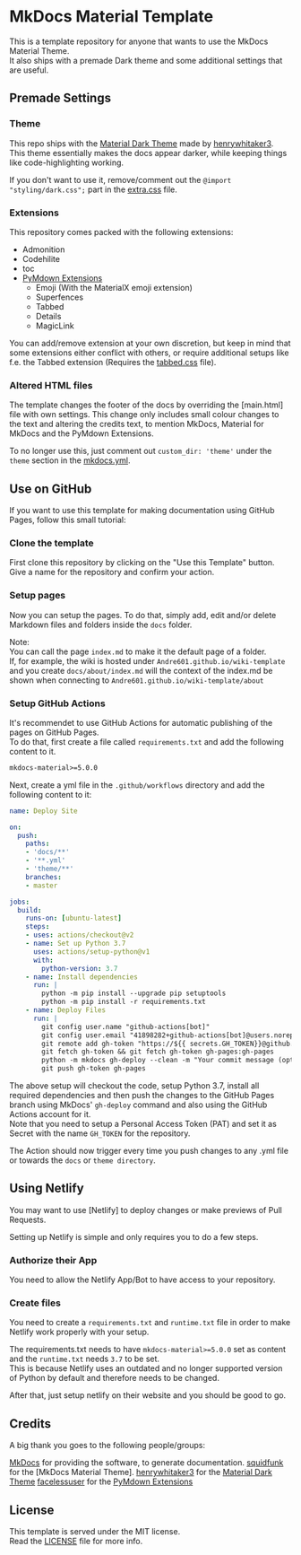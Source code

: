 [MkDocs]: https://www.mkdocs.org/

[squidfunk]: https://github.com/squidfunk
[Material Theme]: https://github.com/squidfunk/mkdocs-material

[Material Dark Theme]: https://github.com/henrywhitaker3/mkdocs-material-dark-theme
[henrywhitaker3]: https://github.com/henrywhitaker3

[facelessuser]: https://github.com/facelessuser
[PyMdown Extensions]: https://github.com/facelessuser/pymdown-extensions/

[extra.css]: https://github.com/Andre601/wiki-template/tree/master/docs/assets/css/extra.css
[tabbed.css]: https://github.com/Andre601/wiki-template/tree/master/docs/assets/css/extensions/tabbed.css
[mkdocs.yml]: https://github.com/Andre601/wiki-template/tree/master/mkdocs.yml
[LICENSE]: https://github.com/Andre601/wiki-template/tree/master/LICENSE

# MkDocs Material Template
This is a template repository for anyone that wants to use the MkDocs Material Theme.  
It also ships with a premade Dark theme and some additional settings that are useful.

## Premade Settings

### Theme
This repo ships with the [Material Dark Theme] made by [henrywhitaker3].  
This theme essentially makes the docs appear darker, while keeping things like code-highlighting working.

If you don't want to use it, remove/comment out the `@import "styling/dark.css";` part in the [extra.css] file.

### Extensions
This repository comes packed with the following extensions:

- Admonition
- Codehilite
- toc
- [PyMdown Extensions]
    - Emoji (With the MaterialX emoji extension)
    - Superfences
    - Tabbed
    - Details
    - MagicLink

You can add/remove extension at your own discretion, but keep in mind that some extensions either conflict with others, or require additional setups like f.e. the Tabbed extension (Requires the [tabbed.css] file).

### Altered HTML files
The template changes the footer of the docs by overriding the [main.html] file with own settings.
This change only includes small colour changes to the text and altering the credits text, to mention MkDocs, Material for MkDocs and the PyMdown Extensions.

To no longer use this, just comment out `custom_dir: 'theme'` under the `theme` section in the [mkdocs.yml].

## Use on GitHub
If you want to use this template for making documentation using GitHub Pages, follow this small tutorial:

### Clone the template
First clone this repository by clicking on the "Use this Template" button.  
Give a name for the repository and confirm your action.

### Setup pages
Now you can setup the pages. To do that, simply add, edit and/or delete Markdown files and folders inside the `docs` folder.

Note:  
You can call the page `index.md` to make it the default page of a folder.  
If, for example, the wiki is hosted under `Andre601.github.io/wiki-template` and you create `docs/about/index.md` will the context of the index.md be shown when connecting to `Andre601.github.io/wiki-template/about`

### Setup GitHub Actions
It's recommendet to use GitHub Actions for automatic publishing of the pages on GitHub Pages.  
To do that, first create a file called `requirements.txt` and add the following content to it.  
```txt
mkdocs-material>=5.0.0
```

Next, create a yml file in the `.github/workflows` directory and add the following content to it:  
```yaml
name: Deploy Site

on:
  push:
    paths: 
    - 'docs/**'
    - '**.yml'
    - 'theme/**'
    branches:
    - master

jobs:
  build:
    runs-on: [ubuntu-latest]
    steps:
    - uses: actions/checkout@v2
    - name: Set up Python 3.7
      uses: actions/setup-python@v1
      with:
        python-version: 3.7
    - name: Install dependencies
      run: |
        python -m pip install --upgrade pip setuptools
        python -m pip install -r requirements.txt
    - name: Deploy Files
      run: |
        git config user.name "github-actions[bot]"
        git config user.email "41898282+github-actions[bot]@users.noreply.github.com"
        git remote add gh-token "https://${{ secrets.GH_TOKEN}}@github.com/purrbot-site/Docs.git"
        git fetch gh-token && git fetch gh-token gh-pages:gh-pages
        python -m mkdocs gh-deploy --clean -m "Your commit message (optional)" --remote-name gh-token
        git push gh-token gh-pages
```

The above setup will checkout the code, setup Python 3.7, install all required dependencies and then push the changes to the GitHub Pages branch using MkDocs' `gh-deploy` command and also using the GitHub Actions account for it.  
Note that you need to setup a Personal Access Token (PAT) and set it as Secret with the name `GH_TOKEN` for the repository.

The Action should now trigger every time you push changes to any .yml file or towards the `docs` or `theme directory`.

## Using Netlify
You may want to use [Netlify] to deploy changes or make previews of Pull Requests.

Setting up Netlify is simple and only requires you to do a few steps.

### Authorize their App
You need to allow the Netlify App/Bot to have access to your repository.

### Create files
You need to create a `requirements.txt` and `runtime.txt` file in order to make Netlify work properly with your setup.

The requirements.txt needs to have `mkdocs-material>=5.0.0` set as content and the `runtime.txt` needs `3.7` to be set.  
This is because Netlify uses an outdated and no longer supported version of Python by default and therefore needs to be changed.

After that, just setup netlify on their website and you should be good to go.

## Credits
A big thank you goes to the following people/groups:

[MkDocs] for providing the software, to generate documentation.
[squidfunk] for the [MkDocs Material Theme].
[henrywhitaker3] for the [Material Dark Theme]
[facelessuser] for the [PyMdown Extensions]

## License
This template is served under the MIT license.  
Read the [LICENSE] file for more info.